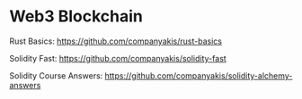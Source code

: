 # Web3 Blockchain

Rust Basics:
https://github.com/companyakis/rust-basics

Solidity Fast:
https://github.com/companyakis/solidity-fast

Solidity Course Answers:
https://github.com/companyakis/solidity-alchemy-answers
